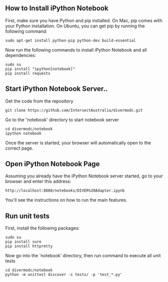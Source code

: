 ## How to Install iPython Notebook 

First, make sure you have Python and pip installed. 
On Mac, pip comes with your Python installation. On Ubuntu, you can get pip by running the following command:
```
sudo apt-get install python-pip python-dev build-essential 
```

Now run the following commands to install iPython Notebook and all dependencies:
```
sudo su
pip install "ipython[notebook]"
pip install requests
```

## Start iPython Notebook Server..

Get the code from the repository
```
git clone https://github.com/IntersectAustralia/divermodc.git
```

Go to the 'notebook' directory to start notebook server
```
cd divermodc/notebook
ipython notebook
```

Once the server is started, your browser will automatically open to the correct page. 

## Open iPython Notebook Page 
Assuming you already have the iPython Notebook server started, go to your browser and enter this address:
```
http://localhost:8888/notebooks/DIVER%20Adapter.ipynb
```
You'll see the instructions on how to run the main features. 

## Run unit tests

First, install the following packages:

```
sudo su
pip install sure
pip install httpretty
```

Now go into the 'notebook' directory, then run command to execute all unit tests

```
cd divermodc/notebook
python -m unittest discover -s tests/ -p 'test_*.py'
```
